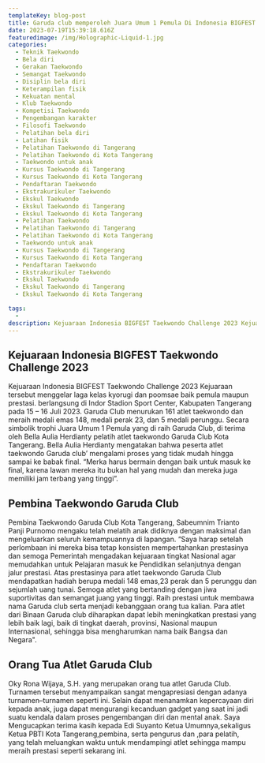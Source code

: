 ```yaml
---
templateKey: blog-post
title: Garuda club memperoleh Juara Umum 1 Pemula Di Indonesia BIGFEST Taekwondo Challenge 2023
date: 2023-07-19T15:39:18.616Z
featuredimage: /img/Holographic-Liquid-1.jpg
categories:
  - Teknik Taekwondo
  - Bela diri
  - Gerakan Taekwondo
  - Semangat Taekwondo
  - Disiplin bela diri
  - Keterampilan fisik
  - Kekuatan mental
  - Klub Taekwondo
  - Kompetisi Taekwondo
  - Pengembangan karakter
  - Filosofi Taekwondo
  - Pelatihan bela diri
  - Latihan fisik
  - Pelatihan Taekwondo di Tangerang
  - Pelatihan Taekwondo di Kota Tangerang
  - Taekwondo untuk anak
  - Kursus Taekwondo di Tangerang
  - Kursus Taekwondo di Kota Tangerang
  - Pendaftaran Taekwondo
  - Ekstrakurikuler Taekwondo
  - Ekskul Taekwondo
  - Ekskul Taekwondo di Tangerang
  - Ekskul Taekwondo di Kota Tangerang
  - Pelatihan Taekwondo
  - Pelatihan Taekwondo di Tangerang
  - Pelatihan Taekwondo di Kota Tangerang
  - Taekwondo untuk anak
  - Kursus Taekwondo di Tangerang
  - Kursus Taekwondo di Kota Tangerang
  - Pendaftaran Taekwondo
  - Ekstrakurikuler Taekwondo
  - Ekskul Taekwondo
  - Ekskul Taekwondo di Tangerang
  - Ekskul Taekwondo di Kota Tangerang

tags:
  - 
description: Kejuaraan Indonesia BIGFEST Taekwondo Challenge 2023 Kejuaraan tersebut menggelar laga kelas kyorugi dan poomsae baik pemula maupun prestasi. berlangsung di Indor Stadion Sport Center, Kabupaten Tangerang pada 15 – 16 Juli 2023.
---
```

## Kejuaraan Indonesia BIGFEST Taekwondo Challenge 2023 

Kejuaraan Indonesia BIGFEST Taekwondo Challenge 2023 Kejuaraan tersebut menggelar laga kelas kyorugi dan poomsae baik pemula maupun prestasi. berlangsung di Indor Stadion Sport Center, Kabupaten Tangerang pada 15 – 16 Juli 2023. Garuda Club menurukan 161 atlet taekwondo dan meraih medali emas 148, medali perak 23, dan 5 medali perunggu. Secara simbolik trophi Juara Umum 1 Pemula yang di raih Garuda Club, di terima oleh Bella Aulia Herdianty pelatih atlet taekwondo Garuda Club Kota Tangerang. Bella Aulia Herdianty mengatakan bahwa peserta atlet taekwondo Garuda club’ mengalami proses yang tidak mudah hingga sampai ke babak final. “Merka harus bermain dengan baik untuk masuk ke final, karena lawan mereka itu bukan hal yang mudah dan mereka juga memiliki jam terbang yang tinggi”.

## Pembina Taekwondo Garuda Club

Pembina Taekwondo Garuda Club Kota Tangerang, Sabeumnim Trianto Panji Purnomo mengaku telah melatih anak didiknya dengan maksimal dan mengeluarkan seluruh kemampuannya di lapangan. “Saya harap setelah perlombaan ini mereka bisa tetap konsisten mempertahankan prestasinya dan semoga Pemerintah mengadakan kejuaraan tingkat Nasional agar memudahkan untuk Pelajaran masuk ke Pendidikan selanjutnya dengan jalur prestasi. Atas prestasinya para atlet taekwondo Garuda Club mendapatkan hadiah berupa medali 148 emas,23 perak dan 5 perunggu dan sejumlah uang tunai. Semoga atlet yang bertanding dengan jiwa suportivitas dan semangat juang yang tinggi. Raih prestasi untuk membawa nama Garuda club serta menjadi kebanggaan orang tua kalian. Para atlet dari Binaan Garuda club diharapkan dapat lebih meningkatkan prestasi yang lebih baik lagi, baik di tingkat daerah, provinsi, Nasional maupun Internasional, sehingga bisa mengharumkan nama baik Bangsa dan Negara".



## Orang Tua Atlet Garuda Club

Oky Rona Wijaya, S.H. yang merupakan orang tua atlet Garuda Club. Turnamen tersebut menyampaikan sangat mengapresiasi dengan adanya turnamen–turnamen seperti ini. Selain dapat menanamkan kepercayaan diri kepada anak, juga dapat mengurangi kecanduan gadget yang saat ini jadi suatu kendala dalam proses pengembangan diri dan mental anak. Saya Mengucapkan terima kasih kepada Edi Suyanto Ketua Umumnya,sekaligus Ketua PBTI Kota Tangerang,pembina, serta pengurus dan ,para pelatih, yang telah meluangkan waktu untuk mendampingi atlet sehingga mampu meraih prestasi seperti sekarang ini.